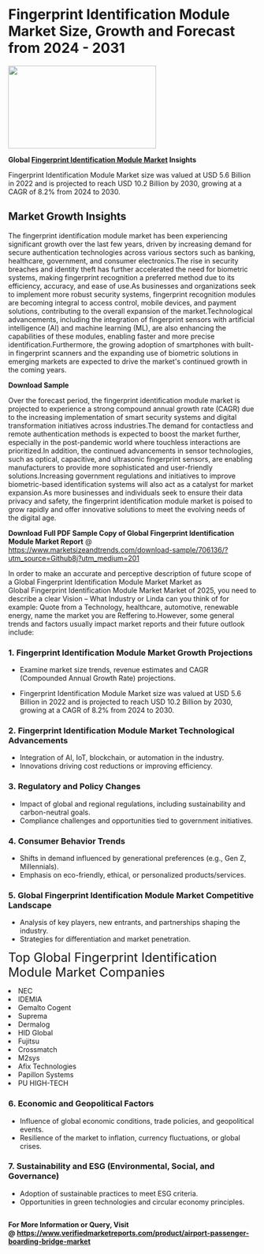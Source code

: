 <H1>Fingerprint Identification Module Market Size, Growth and Forecast from 2024 - 2031</H1><img class="aligncenter size-medium wp-image-584254" src="https://thirdeyenews.in/wp-content/uploads/2024/09/Global-Market-Research-300x168.jpeg" alt="" width="300" height="168" /><p><strong>Global&nbsp;<a href="https://www.marketsizeandtrends.com/download-sample/706136/?utm_source=Github8j?utm_medium=201">Fingerprint Identification Module Market</a> Insights</strong></p><p>Fingerprint Identification Module Market size was valued at USD 5.6 Billion in 2022 and is projected to reach USD 10.2 Billion by 2030, growing at a CAGR of 8.2% from 2024 to 2030.</p><p><h2>Market Growth Insights</h2> <p>The fingerprint identification module market has been experiencing significant growth over the last few years, driven by increasing demand for secure authentication technologies across various sectors such as banking, healthcare, government, and consumer electronics.The rise in security breaches and identity theft has further accelerated the need for biometric systems, making fingerprint recognition a preferred method due to its efficiency, accuracy, and ease of use.As businesses and organizations seek to implement more robust security systems, fingerprint recognition modules are becoming integral to access control, mobile devices, and payment solutions, contributing to the overall expansion of the market.Technological advancements, including the integration of fingerprint sensors with artificial intelligence (AI) and machine learning (ML), are also enhancing the capabilities of these modules, enabling faster and more precise identification.Furthermore, the growing adoption of smartphones with built-in fingerprint scanners and the expanding use of biometric solutions in emerging markets are expected to drive the market's continued growth in the coming years.</p> <p><strong>Download Sample</strong></p> <p>Over the forecast period, the fingerprint identification module market is projected to experience a strong compound annual growth rate (CAGR) due to the increasing implementation of smart security systems and digital transformation initiatives across industries.The demand for contactless and remote authentication methods is expected to boost the market further, especially in the post-pandemic world where touchless interactions are prioritized.In addition, the continued advancements in sensor technologies, such as optical, capacitive, and ultrasonic fingerprint sensors, are enabling manufacturers to provide more sophisticated and user-friendly solutions.Increasing government regulations and initiatives to improve biometric-based identification systems will also act as a catalyst for market expansion.As more businesses and individuals seek to ensure their data privacy and safety, the fingerprint identification module market is poised to grow rapidly and offer innovative solutions to meet the evolving needs of the digital age.</p> <p><span class=""><strong>Download Full PDF Sample Copy of Global Fingerprint Identification Module Market Report</strong> @ <a href="https://www.marketsizeandtrends.com/download-sample/706136/?utm_source=Github8j?utm_medium=201" target="_blank">https://www.marketsizeandtrends.com/download-sample/706136/?utm_source=Github8j?utm_medium=201</a></span></p><p>In order to make an accurate and perceptive description of future scope of a Global&nbsp;Fingerprint Identification Module Market Market as Global&nbsp;Fingerprint Identification Module Market Market of 2025, you need to describe a clear Vision &ndash; What Industry or Linda can you think of for example: Quote from a Technology, healthcare, automotive, renewable energy, name the market you are Reffering to.However, some general trends and factors usually impact market reports and their future outlook include:</p><h3>1.&nbsp;<strong>Fingerprint Identification Module Market Growth Projections</strong></h3><ul><li>Examine market size trends, revenue estimates and CAGR (Compounded Annual Growth Rate) projections.</li><li><p>Fingerprint Identification Module Market size was valued at USD 5.6 Billion in 2022 and is projected to reach USD 10.2 Billion by 2030, growing at a CAGR of 8.2% from 2024 to 2030.</p></li></ul><h3>2.&nbsp;<strong>Fingerprint Identification Module Market Technological Advancements</strong></h3><ul><li>Integration of AI, IoT, blockchain, or automation in the industry.</li><li>Innovations driving cost reductions or improving efficiency.</li></ul><h3>3.&nbsp;<strong>Regulatory and Policy Changes</strong></h3><ul><li>Impact of global and regional regulations, including sustainability and carbon-neutral goals.</li><li>Compliance challenges and opportunities tied to government initiatives.</li></ul><h3>4.&nbsp;<strong>Consumer Behavior Trends</strong></h3><ul><li>Shifts in demand influenced by generational preferences (e.g., Gen Z, Millennials).</li><li>Emphasis on eco-friendly, ethical, or personalized products/services.</li></ul><h3>5.&nbsp;<strong>Global Fingerprint Identification Module Market Competitive Landscape</strong></h3><ul><li>Analysis of key players, new entrants, and partnerships shaping the industry.</li><li>Strategies for differentiation and market penetration.</li></ul><p data-pm-slice="1 1 []"><span style="color: inherit; font-family: inherit; font-size: 25px;">Top Global Fingerprint Identification Module Market Companies</span></p><div class="" data-test-id=""><p><li>NEC</li><li> IDEMIA</li><li> Gemalto Cogent</li><li> Suprema</li><li> Dermalog</li><li> HID Global</li><li> Fujitsu</li><li> Crossmatch</li><li> M2sys</li><li> Afix Technologies</li><li> Papillon Systems</li><li> PU HIGH-TECH</li></p></div><h3>6.&nbsp;<strong>Economic and Geopolitical Factors</strong></h3><ul><li>Influence of global economic conditions, trade policies, and geopolitical events.</li><li>Resilience of the market to inflation, currency fluctuations, or global crises.</li></ul><h3>7.&nbsp;<strong>Sustainability and ESG (Environmental, Social, and Governance)</strong></h3><ul><li>Adoption of sustainable practices to meet ESG criteria.</li><li>Opportunities in green technologies and circular economy principles.</li></ul><h2><strong style="font-size: 14px;">For More Information or Query, Visit @&nbsp;</strong><a style="background-color: #ffffff; font-size: 14px;" href="https://www.marketsizeandtrends.com/report/fingerprint-identification-module-market/" target="_blank">https://www.verifiedmarketreports.com/product/airport-passenger-boarding-bridge-market</a></h2>